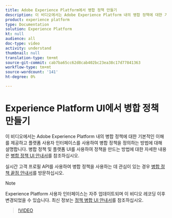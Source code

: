 ```yaml
---
title: Adobe Experience Platform에서 병합 정책 만들기
description: 이 비디오에서는 Adobe Experience Platform 내의 병합 정책에 대한 기본적인 이해를 제공하고 플랫폼 UI를 사용하여 병합 정책을 정의하는 방법에 대해 설명합니다.
product: experience platform
type: Documentation
solution: Experience Platform
kt: null
audience: all
doc-type: video
activity: understand
thumbnail: null
translation-type: tm+mt
source-git-commit: cab7ba65cc62d8cab402bc23ea38c17d77841363
workflow-type: tm+mt
source-wordcount: '141'
ht-degree: 0%

---
```



# Experience Platform UI에서 병합 정책 만들기

이 비디오에서는 Adobe Experience Platform 내의 병합 정책에 대한 기본적인 이해를 제공하고 플랫폼 사용자 인터페이스를 사용하여 병합 정책을 정의하는 방법에 대해 설명합니다. 병합 정책 및 플랫폼 UI를 사용하여 정책을 만드는 방법에 대한 자세한 내용은 [병합 정책 UI 안내서](../ui/merge-policies.md)를 참조하십시오.

실시간 고객 프로필 API를 사용하여 병합 정책을 사용하는 데 관심이 있는 경우 [병합 정책 끝점 안내서](../api/merge-policies.md)를 방문하십시오.

>[!NOTE]
>
>Experience Platform 사용자 인터페이스는 자주 업데이트되며 이 비디오 레코딩 이후 변경되었을 수 있습니다. 최신 정보는 [정책 병합 UI 안내서](../ui/merge-policies.md)를 참조하십시오.

>[!VIDEO](https://video.tv.adobe.com/v/330433?quality=12&learn=on&captions=eng)
